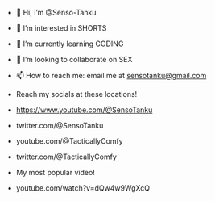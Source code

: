 - 👋 Hi, I’m @Senso-Tanku
- 👀 I’m interested in SHORTS
- 🌱 I’m currently learning CODING
- 💞️ I’m looking to collaborate on SEX
- 📫 How to reach me: email me at sensotanku@gmail.com

- Reach my socials at these locations!
- https://www.youtube.com/@SensoTanku
- twitter.com/@SensoTanku
- youtube.com/@TacticallyComfy
- twitter.com/@TacticallyComfy

- My most popular video!
- youtube.com/watch?v=dQw4w9WgXcQ

<!---
Senso-Tanku/Senso-Tanku is a ✨ special ✨ repository because its `README.md` (this file) appears on your GitHub profile.
You can click the Preview link to take a look at your changes.
--->
